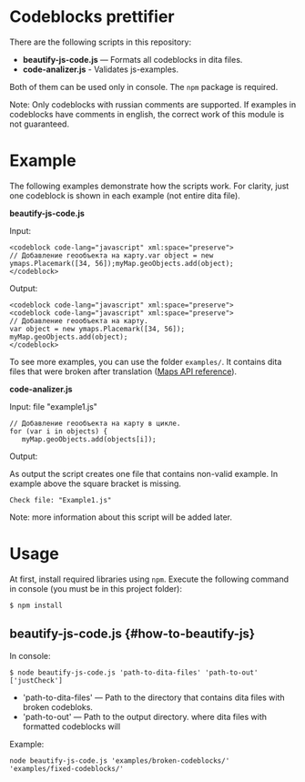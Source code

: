 # Сodeblocks prettifier

There are the following scripts in this repository:

- **beautify-js-code.js** — Formats all codeblocks in dita files.
- **code-analizer.js** - Validates js-examples.

Both of them can be used only in console. The `npm` package is required.

Note: Only codeblocks with russian comments are supported. If examples in codeblocks have comments in english, the correct work of this module is not guaranteed.

# Example

The following examples demonstrate how the scripts work. For clarity, just one codeblock is shown in each example (not entire dita file).

**beautify-js-code.js**

Input:

```
<codeblock code-lang="javascript" xml:space="preserve">
// Добавление геообъекта на карту.var object = new ymaps.Placemark([34, 56]);myMap.geoObjects.add(object);
</codeblock>
```

Output:

```
<codeblock code-lang="javascript" xml:space="preserve">
<codeblock code-lang="javascript" xml:space="preserve">
// Добавление геообъекта на карту.
var object = new ymaps.Placemark([34, 56]);
myMap.geoObjects.add(object);
</codeblock>
```

To see more examples, you can use the folder `examples/`. It contains dita files that were broken after translation ([Maps API reference](https://tech.yandex.ru/maps/doc/jsapi/2.1/ref/reference/Balloon-docpage/)).

**code-analizer.js**

Input: file "example1.js"

```
// Добавление геообъекта на карту в цикле.
for (var i in objects) {
   myMap.geoObjects.add(objects[i]);
```

Output:

As output the script creates one file that contains non-valid example. In example above the square bracket is missing.

```
Check file: "Example1.js"
```
Note: more information about this script will be added later.

# Usage

At first, install required libraries using `npm`. Execute the following command in console (you must be in this project folder):

``` bash
$ npm install
```

## beautify-js-code.js {#how-to-beautify-js}

In console:

```
$ node beautify-js-code.js 'path-to-dita-files' 'path-to-out' ['justCheck']
```

- 'path-to-dita-files' — Path to the directory that contains dita files with broken codebloks.
- 'path-to-out' — Path to the output directory. where dita files with formatted codeblocks will

Example:

```
node beautify-js-code.js 'examples/broken-codeblocks/' 'examples/fixed-codeblocks/'
```